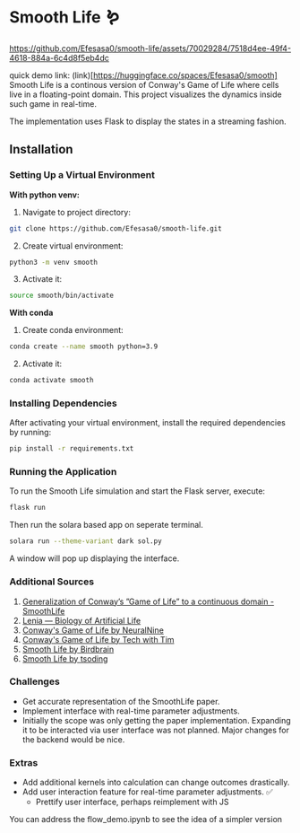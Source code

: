 # Smooth Life 🪱

https://github.com/Efesasa0/smooth-life/assets/70029284/7518d4ee-49f4-4618-884a-6c4d8f5eb4dc

quick demo link: (link)[https://huggingface.co/spaces/Efesasa0/smooth]
Smooth Life is a continous version of Conway's Game of Life where cells live in a floating-point domain. This project visualizes the dynamics inside such game in real-time.

The implementation uses Flask to display the states in a streaming fashion.

## Installation

### Setting Up a Virtual Environment

**With python venv:**

1. Navigate to project directory:

```bash
git clone https://github.com/Efesasa0/smooth-life.git
```

2. Create virtual environment:

```bash
python3 -m venv smooth
```

3. Activate it:

```bash
source smooth/bin/activate

```

**With conda**

1. Create conda environment:

```bash
conda create --name smooth python=3.9
```

2. Activate it:

```bash
conda activate smooth

```

### Installing Dependencies

After activating your virtual environment, install the required dependencies by running:

```bash
pip install -r requirements.txt
```

### Running the Application
To run the Smooth Life simulation and start the Flask server, execute:

```bash
flask run
```

Then run the solara based app on seperate terminal.

```bash
solara run --theme-variant dark sol.py
```

A window will pop up displaying the interface.

### Additional Sources

1. [Generalization of Conway’s ”Game of Life” to a continuous domain - SmoothLife](https://arxiv.org/pdf/1111.1567.pdf)
2. [Lenia — Biology of Artificial Life](https://arxiv.org/pdf/1812.05433.pdf)
3. [Conway's Game of Life by NeuralNine](https://www.youtube.com/watch?v=cRWg2SWuXtM&ab_channel=NeuralNine)
4. [Conway's Game of Life by Tech with Tim](https://www.youtube.com/watch?v=YDKuknw9WGs&t=459s&ab_channel=TechWithTim)
5. [Smooth Life by Birdbrain](https://www.youtube.com/watch?v=6kiBYjvyojQ&ab_channel=Birdbrain)
6. [Smooth Life by tsoding](https://github.com/tsoding/SmoothLife)

### Challenges

* Get accurate representation of the SmoothLife paper.
* Implement interface with real-time parameter adjustments.
* Initially the scope was only getting the paper implementation. Expanding it to be interacted via user interface was not planned. Major changes for the backend would be nice.

### Extras

* Add additional kernels into calculation can change outcomes drastically.
* Add user interaction feature for real-time parameter adjustments. ✅
    * Prettify user interface, perhaps reimplement with JS

You can address the flow_demo.ipynb to see the idea of a simpler version
